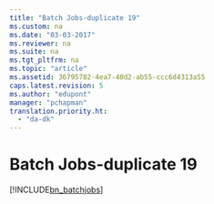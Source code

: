 ```yaml
---
title: "Batch Jobs-duplicate 19"
ms.custom: na
ms.date: "03-03-2017"
ms.reviewer: na
ms.suite: na
ms.tgt_pltfrm: na
ms.topic: "article"
ms.assetid: 36795782-4ea7-40d2-ab55-ccc6d4313a55
caps.latest.revision: 5
ms.author: "edupont"
manager: "pchapman"
translation.priority.ht: 
  - "da-dk"
---
```

# Batch Jobs-duplicate 19
[!INCLUDE[bn_batchjobs](../../LocalFunctionalityForMicrosoftDynamicsNav2016/Australia/includes/bn_batchjobs_md.md)]